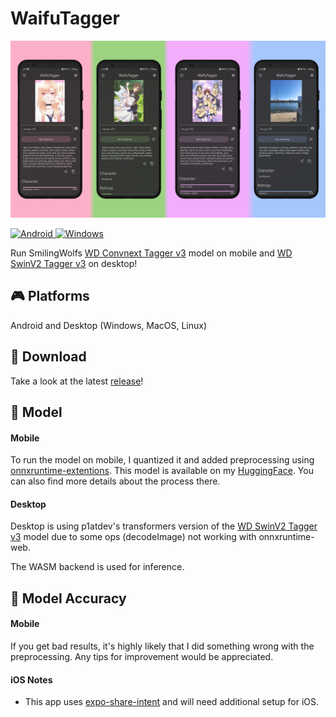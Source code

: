 # WaifuTagger
![banner](./banner.png)

<a href="https://github.com/KuzuLabz/WaifuTagger/releases/latest" target="_blank">
    <img alt="Android" src="https://img.shields.io/badge/Android-Release-Release?logo=android" />
</a>
<a href="https://github.com/KuzuLabz/WaifuTagger/releases/latest" target="_blank">
    <img alt="Windows" src="https://img.shields.io/badge/Desktop-Release-%23654FF0?logo=webassembly" />
</a>

Run SmilingWolfs [WD Convnext Tagger v3](https://huggingface.co/SmilingWolf/wd-convnext-tagger-v3) model on mobile and [WD SwinV2 Tagger v3](https://huggingface.co/p1atdev/wd-swinv2-tagger-v3-hf) on desktop!

## 🎮 Platforms
Android and Desktop (Windows, MacOS, Linux)

## 💾 Download
Take a look at the latest [release](https://github.com/KuzuLabz/WaifuTagger/releases/latest)!

## 🤗 Model
#### Mobile
To run the model on mobile, I quantized it and added preprocessing using [onnxruntime-extentions](https://onnxruntime.ai/docs/extensions/). This model is available on my [HuggingFace](https://huggingface.co/Smashinfries/wd-convnext-tagger-v3-mobile). You can also find more details about the process there.

#### Desktop
Desktop is using p1atdev's transformers version of the [WD SwinV2 Tagger v3](https://huggingface.co/p1atdev/wd-swinv2-tagger-v3-hf) model due to some ops (decodeImage) not working with onnxruntime-web. 

The WASM backend is used for inference.

## 🎯 Model Accuracy
#### Mobile
If you get bad results, it's highly likely that I did something wrong with the preprocessing. Any tips for improvement would be appreciated.

#### iOS Notes
- This app uses [expo-share-intent](https://github.com/achorein/expo-share-intent) and will need additional setup for iOS.
